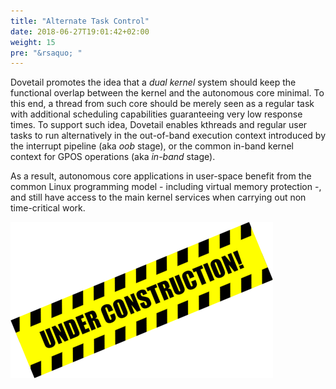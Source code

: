 ```yaml
---
title: "Alternate Task Control"
date: 2018-06-27T19:01:42+02:00
weight: 15
pre: "&rsaquo; "
---
```


Dovetail promotes the idea that a *dual kernel* system should keep the
functional overlap between the kernel and the autonomous core
minimal. To this end, a thread from such core should be merely seen as
a regular task with additional scheduling capabilities guaranteeing
very low response times. To support such idea, Dovetail enables
kthreads and regular user tasks to run alternatively in the
out-of-band execution context introduced by the interrupt pipeline
(aka *oob* stage), or the common in-band kernel context for GPOS
operations (aka *in-band* stage).

As a result, autonomous core applications in user-space benefit from
the common Linux programming model - including virtual memory
protection -, and still have access to the main kernel services when
carrying out non time-critical work.

![Alt text](/images/wip.png?height=250px&width=420px "Not there yet")
